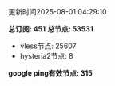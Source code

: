 更新时间2025-08-01 04:29:10

**总订阅: 451**
**总节点: 53531**
- vless节点: 25607
- hysteria2节点: 8

**google ping有效节点: 315**
